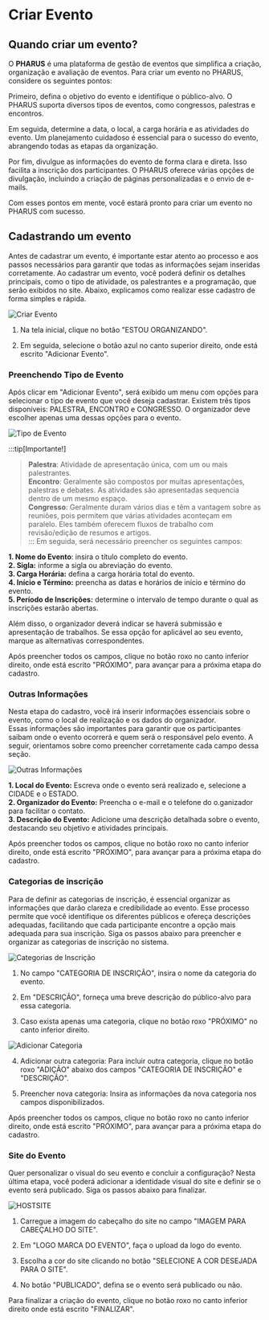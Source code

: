# Criar Evento
## Quando criar um evento?

O **PHARUS** é uma plataforma de gestão de eventos que simplifica a criação, organização e avaliação de eventos. Para criar um evento no PHARUS, considere os seguintes pontos:

Primeiro, defina o objetivo do evento e identifique o público-alvo. O PHARUS suporta diversos tipos de eventos, como congressos, palestras e encontros.

Em seguida, determine a data, o local, a carga horária e as atividades do evento. Um planejamento cuidadoso é essencial para o sucesso do evento, abrangendo todas as etapas da organização.

Por fim, divulgue as informações do evento de forma clara e direta. Isso facilita a inscrição dos participantes. O PHARUS oferece várias opções de divulgação, incluindo a criação de páginas personalizadas e o envio de e-mails.

Com esses pontos em mente, você estará pronto para criar um evento no PHARUS com sucesso.

## Cadastrando um evento

Antes de cadastrar um evento, é importante estar atento ao processo e aos passos necessários para garantir que todas as informações sejam inseridas corretamente. Ao cadastrar um evento, você poderá definir os detalhes principais, como o tipo de atividade, os palestrantes e a programação, que serão exibidos no site. Abaixo, explicamos como realizar esse cadastro de forma simples e rápida.

![Criar Evento](../images/criar_evento.gif)

1. Na tela inicial, clique no botão "ESTOU ORGANIZANDO".  

2. Em seguida, selecione o botão azul no canto superior direito, onde está escrito "Adicionar Evento".

### Preenchendo Tipo de Evento

Após clicar em "Adicionar Evento", será exibido um menu com opções para selecionar o tipo de evento que você deseja cadastrar. Existem três tipos disponíveis: PALESTRA, ENCONTRO e CONGRESSO. O organizador deve escolher apenas uma dessas opções para o evento.

![Tipo de Evento](../images/criar_evento2.gif)

:::tip[Importante!]

>**Palestra**: Atividade de apresentação única, com um ou mais palestrantes.  
>**Encontro**: Geralmente são compostos por muitas apresentações, palestras e debates. As atividades são apresentadas sequencia dentro de um mesmo espaço.  
>**Congresso**: Geralmente duram vários dias e têm a vantagem sobre as reuniões, pois permitem que várias atividades aconteçam em paralelo. Eles também oferecem fluxos de trabalho com revisão/edição de resumos e artigos.  
:::
Em seguida, será necessário preencher os seguintes campos:

**1. Nome do Evento**: insira o título completo do evento.                                                                                                                   
**2. Sigla:** informe a sigla ou abreviação do evento.                                                                                                             
**3. Carga Horária:** defina a carga horária total do evento.                                                                                                           
**4. Início e Término:** preencha as datas e horários de início e término do evento.                                                                                     
**5. Período de Inscrições:** determine o intervalo de tempo durante o qual as inscrições estarão abertas.                                                                               

Além disso, o organizador deverá indicar se haverá submissão e apresentação de trabalhos. Se essa opção for aplicável ao seu evento, marque as alternativas correspondentes.

Após preencher todos os campos, clique no botão roxo no canto inferior direito, onde está escrito "PRÓXIMO", para avançar para a próxima etapa do cadastro.

### Outras Informações

Nesta etapa do cadastro, você irá inserir informações essenciais sobre o evento, como o local de realização e os dados do organizador.                                                   
Essas informações são importantes para garantir que os participantes saibam onde o evento ocorrerá e quem será o responsável pelo evento. A seguir, orientamos sobre como preencher corretamente cada campo dessa seção.

![Outras Informações](../images/criar_evento3.gif)

**1. Local do Evento:** Escreva onde o evento será realizado e, selecione a CIDADE e o ESTADO.                                                                                    
**2. Organizador do Evento:** Preencha o e-mail e o telefone do o.ganizador para facilitar o contato.                                                                     
**3. Descrição do Evento:** Adicione uma descrição detalhada sobre o evento, destacando seu objetivo e atividades principais.

Após preencher todos os campos, clique no botão roxo no canto inferior direito, onde está escrito "PRÓXIMO", para avançar para a próxima etapa do cadastro.

### Categorias de inscrição

Para de definir as categorias de inscrição, é essencial organizar as informações que darão clareza e credibilidade ao evento. Esse processo permite que você identifique os diferentes públicos e ofereça descrições adequadas, facilitando que cada participante encontre a opção mais adequada para sua inscrição. Siga os passos abaixo para preencher e organizar as categorias de inscrição no sistema.


![Categorias de Inscrição](../images/criar_evento4.gif)

1. No campo "CATEGORIA DE INSCRIÇÃO", insira o nome da categoria do evento.

2. Em "DESCRIÇÃO", forneça uma breve descrição do público-alvo para essa categoria.

3. Caso exista apenas uma categoria, clique no botão roxo "PRÓXIMO" no canto inferior direito.

![Adicionar Categoria](../images/criar_evento5.gif)

4. Adicionar outra categoria: Para incluir outra categoria, clique no botão roxo "ADIÇÃO" abaixo dos campos "CATEGORIA DE INSCRIÇÃO" e "DESCRIÇÃO".

5. Preencher nova categoria: Insira as informações da nova categoria nos campos disponibilizados.

Após preencher todos os campos, clique no botão roxo no canto inferior direito, onde está escrito "PRÓXIMO", para avançar para a próxima etapa do cadastro.


### Site do Evento

Quer personalizar o visual do seu evento e concluir a configuração? Nesta última etapa, você poderá adicionar a identidade visual do site e definir se o evento será publicado. Siga os passos abaixo para finalizar.

![HOSTSITE](../images/criar_evento6.gif)

1. Carregue a imagem do cabeçalho do site no campo "IMAGEM PARA CABEÇALHO DO SITE".

2. Em "LOGO MARCA DO EVENTO", faça o upload da logo do evento.

3. Escolha a cor do site clicando no botão "SELECIONE A COR DESEJADA PARA O SITE".

4. No botão "PUBLICADO", defina se o evento será publicado ou não.

Para finalizar a criação do evento, clique no botão roxo no canto inferior direito onde está escrito "FINALIZAR".